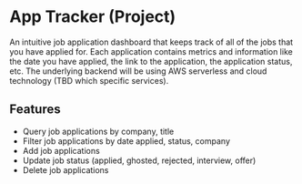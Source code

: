 # App Tracker (Project)

An intuitive job application dashboard that keeps track of all of the jobs that you have applied for. Each application contains metrics and information like the date you have applied, the link to the application, the application status, etc. The underlying backend will be using AWS serverless and cloud technology (TBD which specific services).

## Features
- Query job applications by company, title
- Filter job applications by date applied, status, company
- Add job applications
- Update job status (applied, ghosted, rejected, interview, offer)
- Delete job applications